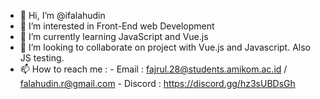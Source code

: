 - 👋 Hi, I’m @ifalahudin
- 👀 I’m interested in Front-End web Development
- 🌱 I’m currently learning JavaScript and Vue.js
- 💞️ I’m looking to collaborate on project with Vue.js and Javascript. Also JS testing.
- 📫 How to reach me :
      - Email   : fajrul.28@students.amikom.ac.id / falahudin.r@gmail.com
      - Discord : https://discord.gg/hz3sUBDsGh

<!---
ifalahudin/ifalahudin is a ✨ special ✨ repository because its `README.md` (this file) appears on your GitHub profile.
You can click the Preview link to take a look at your changes.
--->
